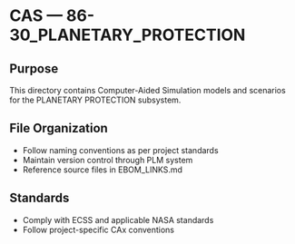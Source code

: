 # CAS — 86-30_PLANETARY_PROTECTION

## Purpose

This directory contains Computer-Aided Simulation models and scenarios for the PLANETARY PROTECTION subsystem.

## File Organization

- Follow naming conventions as per project standards
- Maintain version control through PLM system
- Reference source files in EBOM_LINKS.md

## Standards

- Comply with ECSS and applicable NASA standards
- Follow project-specific CAx conventions
